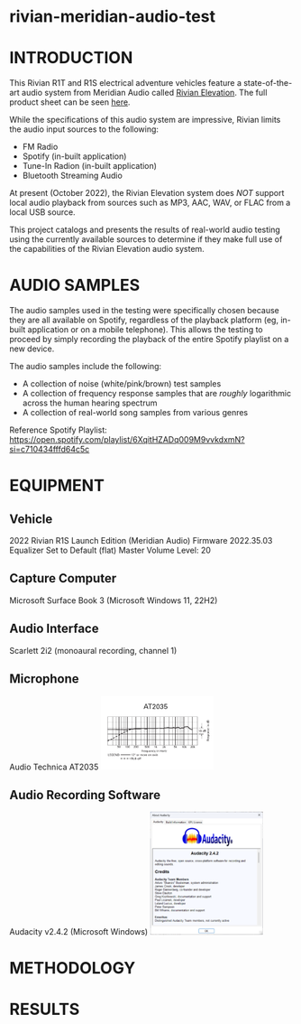 # rivian-meridian-audio-test

# INTRODUCTION
This Rivian R1T and R1S electrical adventure vehicles feature a state-of-the-art audio system from Meridian Audio called [Rivian Elevation](https://www.meridian-audio.com/partners/rivian/). The full product sheet can be seen [here](https://www.meridian-audio.com/media/8d9e24b1af5e762/rivian-r1t-meridian-at-a-glance.pdf).

While the specifications of this audio system are impressive, Rivian limits the audio input sources to the following:
* FM Radio
* Spotify (in-built application)
* Tune-In Radion (in-built application)
* Bluetooth Streaming Audio

At present (October 2022), the Rivian Elevation system does *NOT* support local audio playback from sources such as MP3, AAC, WAV, or FLAC from a local USB source.

This project catalogs and presents the results of real-world audio testing using the currently available sources to determine if they make full use of the capabilities of the Rivian Elevation audio system. 

# AUDIO SAMPLES
The audio samples used in the testing were specifically chosen because they are all available on Spotify, regardless of the playback platform (eg, in-built application or on a mobile telephone).  This allows the testing to proceed by simply recording the playback of the entire Spotify playlist on a new device.

The audio samples include the following:
* A collection of noise (white/pink/brown) test samples
* A collection of frequency response samples that are *roughly* logarithmic across the human hearing spectrum
* A collection of real-world song samples from various genres

Reference Spotify Playlist: https://open.spotify.com/playlist/6XqitHZADq009M9vvkdxmN?si=c710434fffd64c5c

# EQUIPMENT
## Vehicle
2022 Rivian R1S Launch Edition (Meridian Audio)
Firmware 2022.35.03
Equalizer Set to Default (flat)
Master Volume Level: 20

## Capture Computer
Microsoft Surface Book 3 (Microsoft Windows 11, 22H2)

## Audio Interface
Scarlett 2i2 (monoaural recording, channel 1)

## Microphone
Audio Technica AT2035
<img src="images/at2035_freq.jpg" alt="AT2035 Frequency Response" width="200"/>

## Audio Recording Software
Audacity v2.4.2 (Microsoft Windows)
<img src="images/audacity_version.png" alt="Audacity Version" width="200"/>

# METHODOLOGY

# RESULTS
